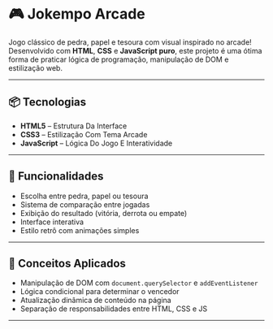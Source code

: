 # 🎮 Jokempo Arcade

Jogo clássico de pedra, papel e tesoura com visual inspirado no arcade!  
Desenvolvido com **HTML**, **CSS** e **JavaScript puro**, este projeto é uma ótima forma de praticar lógica de programação, manipulação de DOM e estilização web.

---

## 📦 Tecnologias 

- **HTML5** – Estrutura Da Interface
- **CSS3** – Estilização Com Tema Arcade
- **JavaScript** – Lógica Do Jogo E Interatividade

---

## 🚀 Funcionalidades

- Escolha entre pedra, papel ou tesoura
- Sistema de comparação entre jogadas
- Exibição do resultado (vitória, derrota ou empate)
- Interface interativa
- Estilo retrô com animações simples

---

## 🧠 Conceitos Aplicados

- Manipulação de DOM com `document.querySelector` e `addEventListener`
- Lógica condicional para determinar o vencedor
- Atualização dinâmica de conteúdo na página
- Separação de responsabilidades entre HTML, CSS e JS

---



